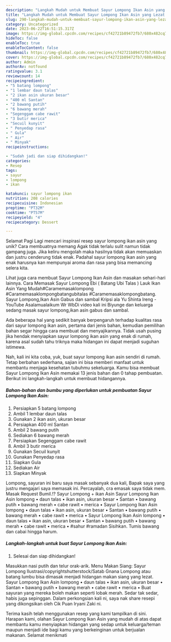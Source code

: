```yaml
---
description: "Langkah Mudah untuk Membuat Sayur Lompong Ikan Asin yang Lezat Sekali"
title: "Langkah Mudah untuk Membuat Sayur Lompong Ikan Asin yang Lezat Sekali"
slug: 290-langkah-mudah-untuk-membuat-sayur-lompong-ikan-asin-yang-lezat-sekali
category: Uncategorized
date: 2023-06-22T16:51:15.317Z
image: https://img-global.cpcdn.com/recipes/cf42721b89472fb7/680x482cq70/sayur-lompong-ikan-asin-foto-resep-utama.jpg
hideToc: false
enableToc: true
enableTocContent: false
thumbnail: https://img-global.cpcdn.com/recipes/cf42721b89472fb7/680x482cq70/sayur-lompong-ikan-asin-foto-resep-utama.jpg
cover: https://img-global.cpcdn.com/recipes/cf42721b89472fb7/680x482cq70/sayur-lompong-ikan-asin-foto-resep-utama.jpg
author: Admin
authorAv: notfound
ratingvalue: 3.1
reviewcount: 14
recipeingredient:
- "5 batang lompong"
- "1 lembar daun talas"
- "2 ikan asin ukuran besar"
- "400 ml Santan"
- "2 bawang putih"
- "6 bawang merah"
- "Segenggam cabe rawit"
- "3 butir merica"
- "Secuil kunyit"
- " Penyedap rasa"
- " Gula"
- " Air"
- " Minyak"
recipeinstructions:

- "Sudah jadi dan siap dihidangkan!"
categories:
- Resep
tags:
- sayur
- lompong
- ikan

katakunci: sayur lompong ikan 
nutrition: 208 calories
recipecuisine: Indonesian
preptime: "PT32M"
cooktime: "PT57M"
recipeyield: "4"
recipecategory: Dessert

---
```



Selamat Pagi Lagi mencari inspirasi resep sayur lompong ikan asin yang unik? Cara membuatnya memang Agak tidak terlalu sulit namun tidak gampang juga. Jika keliru mengolah maka hasilnya tidak akan memuaskan dan justru cenderung tidak enak. Padahal sayur lompong ikan asin yang enak harusnya kan mempunyai aroma dan rasa yang bisa memancing selera kita.


Lihat juga cara membuat Sayur Lompong Ikan Asin dan masakan sehari-hari lainnya. Cara Memasak Sayur Lompong Ebi ( Batang Ubi Talas ) Lauk Ikan Asin Yang Mudah#Caramemasaklompong #Caramemasaklompongbatangubitalas #Caramemasaklompongbatang. Sayur Lompong,Ikan Asin Gabus dan sambal Kripsi ala Yu Shinta Ireng - YouTube Asalamualaikum Wr WbDi video kali ini Biyunge dan keluarga sedang masak sayur lompong,ikan asin gabus dan sambal.

Ada beberapa hal yang sedikit banyak berpengaruh terhadap kualitas rasa dari sayur lompong ikan asin, pertama dari jenis bahan, kemudian pemilihan bahan segar hingga cara membuat dan menyajikannya. Tidak usah pusing jika hendak menyiapkan sayur lompong ikan asin yang enak di rumah, karena asal sudah tahu triknya maka hidangan ini dapat menjadi suguhan istimewa.


Nah, kali ini kita coba, yuk, buat sayur lompong ikan asin sendiri di rumah. Tetap berbahan sederhana, sajian ini bisa memberi manfaat untuk membantu menjaga kesehatan tubuhmu sekeluarga. Kamu bisa membuat Sayur Lompong Ikan Asin memakai 13 jenis bahan dan 0 tahap pembuatan. Berikut ini langkah-langkah untuk membuat hidangannya.

<!--inarticleads1-->

##### Bahan-bahan dan bumbu yang diperlukan untuk pembuatan Sayur Lompong Ikan Asin:

1. Persiapkan 5 batang lompong
1. Ambil 1 lembar daun talas
1. Gunakan 2 ikan asin, ukuran besar
1. Persiapkan 400 ml Santan
1. Ambil 2 bawang putih
1. Sediakan 6 bawang merah
1. Persiapkan Segenggam cabe rawit
1. Ambil 3 butir merica
1. Gunakan Secuil kunyit
1. Gunakan  Penyedap rasa
1. Siapkan  Gula
1. Sediakan  Air
1. Siapkan  Minyak


Lompong, sayuran ini baru saya masak sebanyak dua kali, Bapak saya yang justru mengajari saya memasak ini. Percayalah, cra emasak saya tidak mem. Masak Request Bumil.⁉️ Sayur Lompong + ikan Asin Sayur Lompong Ikan Asin lompong • daun talas • ikan asin, ukuran besar • Santan • bawang putih • bawang merah • cabe rawit • merica • Sayur Lompong Ikan Asin lompong • daun talas • ikan asin, ukuran besar • Santan • bawang putih • bawang merah • cabe rawit • merica • Sayur Lompong Ikan Asin lompong • daun talas • ikan asin, ukuran besar • Santan • bawang putih • bawang merah • cabe rawit • merica • #sahur #ramadan Sisihkan. Tumis bawang dan cabai hingga harum. 

<!--inarticleads2-->

##### Langkah-langkah untuk buat Sayur Lompong Ikan Asin:


1. Selesai dan siap dihidangkan!

Masukkan nasi putih dan telur orak-arik. Menu Makan Siang: Sayur Lompong Ilustrasi/copyrightshutterstock/Satab Gnana Lompong atau batang lumbu bisa dimasak menjadi hidangan makan siang yang lezat. Sayur Lompong Ikan Asin lompong • daun talas • ikan asin, ukuran besar • Santan • bawang putih • bawang merah • cabe rawit • merica • Buat sayuran yang mereka boleh makan seperti lobak merah. Sedar tak sedar, habis juga sepinggan. Dalam perkongsian kali ni, saya nak share resepi yang dikongsikan oleh Cik Puan Iryani Zaki ni. 

Terima kasih telah menggunakan resep yang kami tampilkan di sini. Harapan kami, olahan Sayur Lompong Ikan Asin yang mudah di atas dapat membantu kamu menyiapkan hidangan yang sedap untuk keluarga/teman maupun menjadi ide bagi kamu yang berkeinginan untuk berjualan makanan. Selamat menikmati
